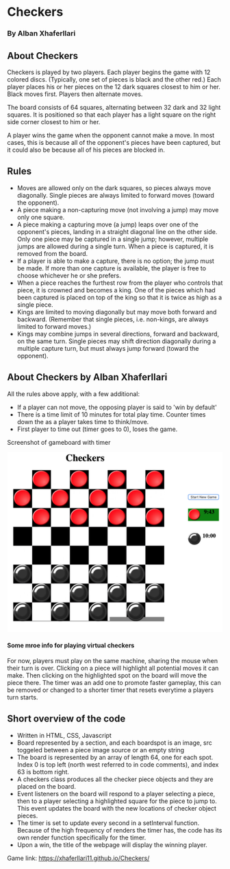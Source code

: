 # Checkers
### By Alban Xhaferllari


## About Checkers
Checkers is played by two players. Each player begins the game with 12 colored discs. (Typically, one set of pieces is black and the other red.) Each player places his or her pieces on the 12 dark squares closest to him or her. Black moves first. Players then alternate moves.

The board consists of 64 squares, alternating between 32 dark and 32 light squares. It is positioned so that each player has a light square on the right side corner closest to him or her.

A player wins the game when the opponent cannot make a move. In most cases, this is because all of the opponent's pieces have been captured, but it could also be because all of his pieces are blocked in.


## Rules
- Moves are allowed only on the dark squares, so pieces always move diagonally. Single pieces are always limited to forward moves (toward the opponent).
- A piece making a non-capturing move (not involving a jump) may move only one square.
- A piece making a capturing move (a jump) leaps over one of the opponent's pieces, landing in a straight diagonal line on the other side. Only one piece may be captured in a single jump; however, multiple jumps are allowed during a single turn.
When a piece is captured, it is removed from the board.
- If a player is able to make a capture, there is no option; the jump must be made. If more than one capture is available, the player is free to choose whichever he or she prefers.
- When a piece reaches the furthest row from the player who controls that piece, it is crowned and becomes a king. One of the pieces which had been captured is placed on top of the king so that it is twice as high as a single piece.
- Kings are limited to moving diagonally but may move both forward and backward. (Remember that single pieces, i.e. non-kings, are always limited to forward moves.)
- Kings may combine jumps in several directions, forward and backward, on the same turn. Single pieces may shift direction diagonally during a multiple capture turn, but must always jump forward (toward the opponent).


## About Checkers by Alban Xhaferllari
All the rules above apply, with a few additional:
- If a player can not move, the opposing player is said to 'win by default'
- There is a time limit of 10 minutes for total play time. Counter times down the as a player takes time to think/move.
- First player to time out (timer goes to 0), loses the game.

Screenshot of gameboard with timer

![](images/ScreenShot.png)


#### Some mroe info for playing virtual checkers
For now, players must play on the same machine, sharing the mouse when their turn is over. Clicking on a piece will highlight all potential moves it can make. Then clicking on the highlighted spot on the board will move the piece there. The timer was an add one to promote faster gameplay, this can be removed or changed to a shorter timer that resets everytime a players turn starts.


## Short overview of the code
- Written in HTML, CSS, Javascript
- Board represented by a section, and each boardspot is an image, src toggeled between a piece image source or an empty string
- The board is represented by an array of length 64, one for each spot. Index 0 is top left (north west referred to in code comments), and index 63 is bottom right.
- A checkers class produces all the checker piece objects and they are placed on the board.
- Event listeners on the board will respond to a player selecting a piece, then to a player selecting a highlighted square for the piece to jump to. This event updates the board with the new locations of checker object pieces.
- The timer is set to update every second in a setInterval function. Because of the high frequency of renders the timer has, the code has its own render function specifically for the timer.
- Upon a win, the title of the webpage will display the winning player.



Game link: https://xhaferllari11.github.io/Checkers/





